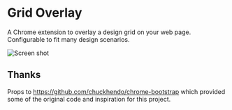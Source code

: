 Grid Overlay
============

A Chrome extension to overlay a design grid on your web page. Configurable to fit many design scenarios.

![Screen shot](https://raw.githubusercontent.com/eBay/Design-Grid-Overlay/master/screen_shot.png)

## Thanks

Props to https://github.com/chuckhendo/chrome-bootstrap which provided some of the original code and inspiration for this project.  
